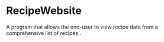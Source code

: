 # RecipeWebsite
A program that allows the end-user to view recipe data from a comprehensive list of recipes..
